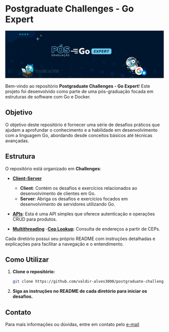 # Postgraduate Challenges - Go Expert
![Banner](.github/banner.png)

Bem-vindo ao repositório **Postgraduate Challenges - Go Expert**! Este projeto foi desenvolvido como parte de uma pós-graduação focada em estruturas de software com Go e Docker. 

## Objetivo

O objetivo deste repositório é fornecer uma série de desafios práticos que ajudam a aprofundar o conhecimento e a habilidade em desenvolvimento com a linguagem Go, abordando desde conceitos básicos até técnicas avançadas. 

## Estrutura

O repositório está organizado em **Challenges**:

- **[Client-Server](client-server)**
  - **Client**: Contém os desafios e exercícios relacionados ao desenvolvimento de clientes em Go.
  - **Server**: Abriga os desafios e exercícios focados em desenvolvimento de servidores utilizando Go. 
  
- **[APIs](APIs)**: Esta é uma API simples que oferece autenticação e operações CRUD para produtos. 
  
- **[Multithreading](multithreading)**
  -**[Cep Lookup](cep-lookup)**: Consulta de endereços a partir de CEPs.

Cada diretório possui seu próprio README com instruções detalhadas e explicações para facilitar a navegação e o entendimento.

## Como Utilizar

1. **Clone o repositório:**
   ```bash
   git clone https://github.com/valdir-alves3000/postgraduate-challenges-go-expert.git
   ```


2. **Siga as instruções no README de cada diretório para iniciar os desafios.**

## Contato

Para mais informações ou dúvidas, entre em contato pelo [e-mail](valdir:valdiralves3000@gmail.com)
